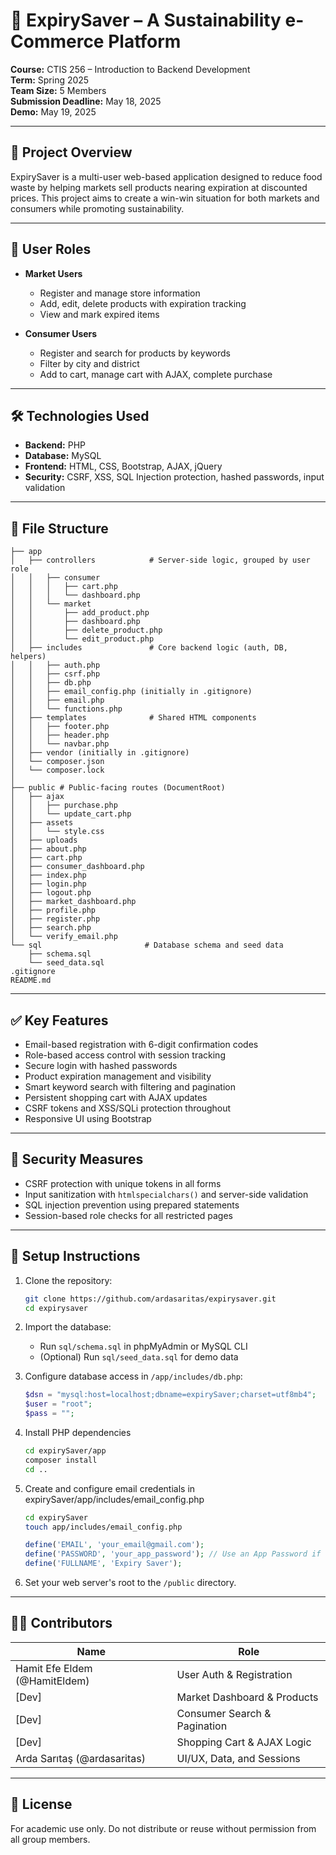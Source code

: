 
# 🛒 ExpirySaver – A Sustainability e-Commerce Platform

**Course:** CTIS 256 – Introduction to Backend Development  
**Term:** Spring 2025  
**Team Size:** 5 Members  
**Submission Deadline:** May 18, 2025  
**Demo:** May 19, 2025  

---

## 📌 Project Overview

ExpirySaver is a multi-user web-based application designed to reduce food waste by helping markets sell products nearing expiration at discounted prices. This project aims to create a win-win situation for both markets and consumers while promoting sustainability.

---

## 👥 User Roles

- **Market Users**
  - Register and manage store information
  - Add, edit, delete products with expiration tracking
  - View and mark expired items

- **Consumer Users**
  - Register and search for products by keywords
  - Filter by city and district
  - Add to cart, manage cart with AJAX, complete purchase

---

## 🛠 Technologies Used

- **Backend:** PHP
- **Database:** MySQL
- **Frontend:** HTML, CSS, Bootstrap, AJAX, jQuery
- **Security:** CSRF, XSS, SQL Injection protection, hashed passwords, input validation

---

## 📁 File Structure

```
├── app
│   ├── controllers            # Server-side logic, grouped by user role
│   │   ├── consumer
│   │   │   ├── cart.php
│   │   │   └── dashboard.php
│   │   └── market
│   │       ├── add_product.php
│   │       ├── dashboard.php
│   │       ├── delete_product.php
│   │       └── edit_product.php
│   ├── includes               # Core backend logic (auth, DB, helpers)
│   │   ├── auth.php
│   │   ├── csrf.php
│   │   ├── db.php
│   │   ├── email_config.php (initially in .gitignore)
│   │   ├── email.php
│   │   └── functions.php
│   ├── templates              # Shared HTML components
│   │   ├── footer.php
│   │   ├── header.php
│   │   └── navbar.php
│   ├── vendor (initially in .gitignore)
│   └── composer.json
│   └── composer.lock
│
├── public # Public-facing routes (DocumentRoot)
│   ├── ajax                
│   │   ├── purchase.php
│   │   └── update_cart.php         
│   ├── assets
│   │   └── style.css
│   ├── uploads
│   ├── about.php
│   ├── cart.php
│   ├── consumer_dashboard.php
│   ├── index.php
│   ├── login.php
│   ├── logout.php
│   ├── market_dashboard.php
│   ├── profile.php
│   ├── register.php
│   ├── search.php
│   └── verify_email.php
└── sql                       # Database schema and seed data
    ├── schema.sql
    └── seed_data.sql
.gitignore
README.md
```

---

## ✅ Key Features

- Email-based registration with 6-digit confirmation codes
- Role-based access control with session tracking
- Secure login with hashed passwords
- Product expiration management and visibility
- Smart keyword search with filtering and pagination
- Persistent shopping cart with AJAX updates
- CSRF tokens and XSS/SQLi protection throughout
- Responsive UI using Bootstrap

---

## 🔐 Security Measures

- CSRF protection with unique tokens in all forms
- Input sanitization with `htmlspecialchars()` and server-side validation
- SQL injection prevention using prepared statements
- Session-based role checks for all restricted pages

---

## 🧪 Setup Instructions

1. Clone the repository:
   ```bash
   git clone https://github.com/ardasaritas/expirysaver.git
   cd expirysaver
   ```

2. Import the database:
   - Run `sql/schema.sql` in phpMyAdmin or MySQL CLI
   - (Optional) Run `sql/seed_data.sql` for demo data

3. Configure database access in `/app/includes/db.php`:
   ```php
   $dsn = "mysql:host=localhost;dbname=expirySaver;charset=utf8mb4";
   $user = "root";
   $pass = ""; 
   ```

4. Install PHP dependencies 
   ```bash
   cd expirySaver/app 
   composer install 
   cd ..
   ```

5. Create and configure email credentials in expirySaver/app/includes/email_config.php
   ```bash
   cd expirySaver
   touch app/includes/email_config.php
   ```
   
   ```php
   define('EMAIL', 'your_email@gmail.com');
   define('PASSWORD', 'your_app_password'); // Use an App Password if using Gmail with 2FA
   define('FULLNAME', 'Expiry Saver');
   ```
7. Set your web server's root to the `/public` directory.

---

## 👨‍💻 Contributors

| Name          | Role                      |
|---------------|---------------------------|
| Hamit Efe Eldem (@HamitEldem)      | User Auth & Registration  |
| [Dev]      | Market Dashboard & Products |
| [Dev]      | Consumer Search & Pagination |
| [Dev]      | Shopping Cart & AJAX Logic |
| Arda Sarıtaş (@ardasaritas)      | UI/UX, Data, and Sessions |

---

## 📄 License

For academic use only. Do not distribute or reuse without permission from all group members.

